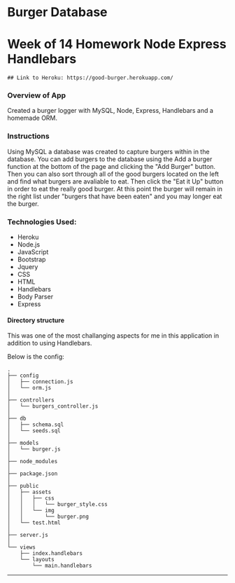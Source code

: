 # Burger Database

# Week of 14 Homework Node Express Handlebars

	## Link to Heroku: https://good-burger.herokuapp.com/


### Overview of App 

Created a burger logger with MySQL, Node, Express, Handlebars and a homemade ORM. 

### Instructions

Using MySQL a database was created to capture burgers within in the database. You can add burgers to the database using the Add a burger function at the bottom of the page and clicking the "Add Burger" button. Then you can also sort through all of the good burgers located on the left and find what burgers are avaliable to eat. Then click the "Eat it Up" button in order to eat the really good burger. At this point the burger will remain in the right list under "burgers that have been eaten" and you may longer eat the burger. 

### Technologies Used: 

* Heroku 
* Node.js 
* JavaScript
* Bootstrap
* Jquery 
* CSS
* HTML
* Handlebars
* Body Parser 
* Express



#### Directory structure 

This was one of the most challanging aspects for me in this application in addition to using Handlebars. 

Below is the config: 

```
.
├── config
│   ├── connection.js
│   └── orm.js
│ 
├── controllers
│   └── burgers_controller.js
│
├── db
│   ├── schema.sql
│   └── seeds.sql
│
├── models
│   └── burger.js
│ 
├── node_modules
│ 
├── package.json
│
├── public
│   ├── assets
│   │   ├── css
│   │   │   └── burger_style.css
│   │   └── img
│   │       └── burger.png
│   └── test.html
│
├── server.js
│
└── views
    ├── index.handlebars
    └── layouts
        └── main.handlebars
```

- - -


